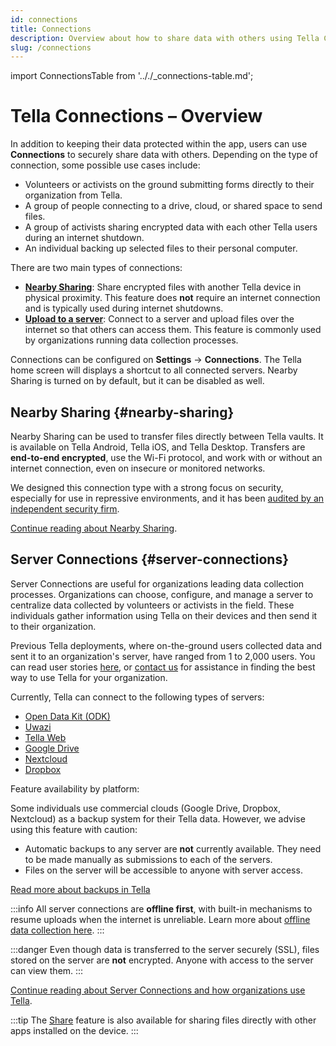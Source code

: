 ```yaml
---
id: connections
title: Connections
description: Overview about how to share data with others using Tella Connections - Server Connections (Google Drive, Dropbox, Uwazi, ODK, Tella Web and Nextcloud) and Nearby Sharing (offline sharing)
slug: /connections
---
```


import ConnectionsTable from '.././_connections-table.md';


# Tella Connections – Overview

In addition to keeping their data protected within the app, users can use **Connections** to securely share data with others. Depending on the type of connection, some possible use cases include:
- Volunteers or activists on the ground submitting forms directly to their organization from Tella.
- A group of people connecting to a drive, cloud, or shared space to send files.
- A group of activists sharing encrypted data with each other Tella users during an internet shutdown.
- An individual backing up selected files to their personal computer.


There are two main types of connections:
- [**Nearby Sharing**](#nearby-sharing): Share encrypted files with another Tella device in physical proximity. This feature does **not** require an internet connection and is typically used during internet shutdowns.
- [**Upload to a server**](#server-connections): Connect to a server and upload files over the internet so that others can access them. This feature is commonly used by organizations running data collection processes.

Connections can be configured on **Settings** → **Connections**. The Tella home screen will displays a shortcut to all connected servers. Nearby Sharing is turned on by default, but it can be disabled as well.


## Nearby Sharing {#nearby-sharing}

Nearby Sharing can be used to transfer files directly between Tella vaults. It is available on Tella Android, Tella iOS, and Tella Desktop. Transfers are **end-to-end encrypted**, use the Wi-Fi protocol, and work with or without an internet connection, even on insecure or monitored networks.

We designed this connection type with a strong focus on security, especially for use in repressive environments, and it has been [audited by an independent security firm](/security-and-privacy#security-audits).

[Continue reading about Nearby Sharing](/nearby-sharing).


## Server Connections {#server-connections}

Server Connections are useful for organizations leading data collection processes. Organizations can choose, configure, and manage a server to centralize data collected by volunteers or activists in the field. These individuals gather information using Tella on their devices and then send it to their organization.

Previous Tella deployments, where on-the-ground users collected data and sent it to an organization's server, have ranged from 1 to 2,000 users. You can read user stories [here](/user-stories), or [contact us](/contact) for assistance in finding the best way to use Tella for your organization.

Currently, Tella can connect to the following types of servers:

* [Open Data Kit (ODK)](/odk)
* [Uwazi](/uwazi)
* [Tella Web](/tella-web)
* [Google Drive](/g-drive)
* [Nextcloud](/nextcloud)
* [Dropbox](/dropbox)

Feature availability by platform:
<ConnectionsTable/>

Some individuals use commercial clouds (Google Drive, Dropbox, Nextcloud) as a backup system for their Tella data. However, we advise using this feature with caution:
- Automatic backups to any server are **not** currently available. They need to be made manually as submissions to each of the servers.
- Files on the server will be accessible to anyone with server access.

[Read more about backups in Tella](/features#backup-files)

:::info
All server connections are **offline first**, with built-in mechanisms to resume uploads when the internet is unreliable. Learn more about [offline data collection here](/features#offline-data-collection).
:::

:::danger
Even though data is transferred to the server securely (SSL), files stored on the server are **not** encrypted. Anyone with access to the server can view them.
:::

[Continue reading about Server Connections and how organizations use Tella](/for_organizations).



:::tip
The [Share](/features#share-button) feature is also available for sharing files directly with other apps installed on the device.
:::
